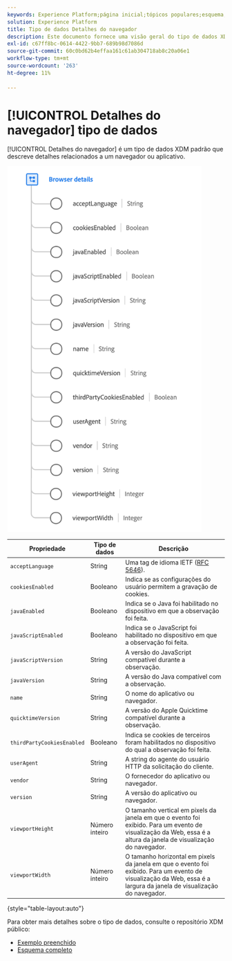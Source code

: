 ```yaml
---
keywords: Experience Platform;página inicial;tópicos populares;esquema;Esquema;XDM;campos;esquemas;Esquemas;navegador;detalhes do navegador;tipo de dados;tipo de dados;tipo de dados;
solution: Experience Platform
title: Tipo de dados Detalhes do navegador
description: Este documento fornece uma visão geral do tipo de dados XDM de Detalhes do navegador.
exl-id: c67ff8bc-0614-4422-9bb7-689b98d7086d
source-git-commit: 60c0bd62b4effaa161c61ab304718ab8c20a06e1
workflow-type: tm+mt
source-wordcount: '263'
ht-degree: 11%

---
```


# [!UICONTROL Detalhes do navegador] tipo de dados

[!UICONTROL Detalhes do navegador] é um tipo de dados XDM padrão que descreve detalhes relacionados a um navegador ou aplicativo.

<img src="../images/data-types/browser-details.png" width="450" /><br />

| Propriedade | Tipo de dados | Descrição |
| --- | --- | --- |
| `acceptLanguage` | String | Uma tag de idioma IETF ([RFC 5646](https://tools.ietf.org/html/rfc5646)). |
| `cookiesEnabled` | Booleano | Indica se as configurações do usuário permitem a gravação de cookies. |
| `javaEnabled` | Booleano | Indica se o Java foi habilitado no dispositivo em que a observação foi feita. |
| `javaScriptEnabled` | Booleano | Indica se o JavaScript foi habilitado no dispositivo em que a observação foi feita. |
| `javaScriptVersion` | String | A versão do JavaScript compatível durante a observação. |
| `javaVersion` | String | A versão do Java compatível com a observação. |
| `name` | String | O nome do aplicativo ou navegador. |
| `quicktimeVersion` | String | A versão do Apple Quicktime compatível durante a observação. |
| `thirdPartyCookiesEnabled` | Booleano | Indica se cookies de terceiros foram habilitados no dispositivo do qual a observação foi feita. |
| `userAgent` | String | A string do agente do usuário HTTP da solicitação do cliente. |
| `vendor` | String | O fornecedor do aplicativo ou navegador. |
| `version` | String | A versão do aplicativo ou navegador. |
| `viewportHeight` | Número inteiro | O tamanho vertical em pixels da janela em que o evento foi exibido. Para um evento de visualização da Web, essa é a altura da janela de visualização do navegador. |
| `viewportWidth` | Número inteiro | O tamanho horizontal em pixels da janela em que o evento foi exibido. Para um evento de visualização da Web, essa é a largura da janela de visualização do navegador. |

{style="table-layout:auto"}

Para obter mais detalhes sobre o tipo de dados, consulte o repositório XDM público:

* [Exemplo preenchido](https://github.com/adobe/xdm/blob/master/components/datatypes/browserdetails.example.1.json)
* [Esquema completo](https://github.com/adobe/xdm/blob/master/components/datatypes/browserdetails.schema.json)
